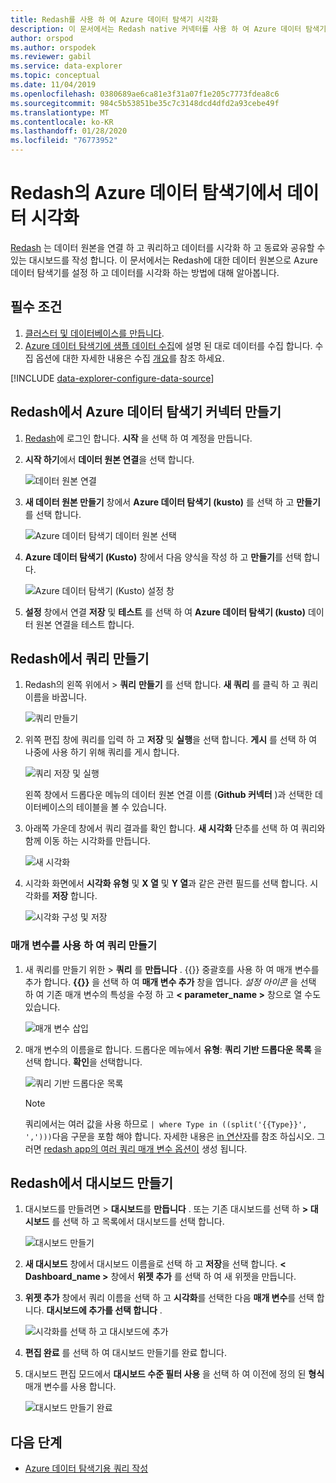```yaml
---
title: Redash를 사용 하 여 Azure 데이터 탐색기 시각화
description: 이 문서에서는 Redash native 커넥터를 사용 하 여 Azure 데이터 탐색기에서 데이터를 시각화 하는 방법을 알아봅니다.
author: orspod
ms.author: orspodek
ms.reviewer: gabil
ms.service: data-explorer
ms.topic: conceptual
ms.date: 11/04/2019
ms.openlocfilehash: 0380689ae6ca81e3f31a07f1e205c7773fdea8c6
ms.sourcegitcommit: 984c5b53851be35c7c3148dcd4dfd2a93cebe49f
ms.translationtype: MT
ms.contentlocale: ko-KR
ms.lasthandoff: 01/28/2020
ms.locfileid: "76773952"
---
```

# <a name="visualize-data-from-azure-data-explorer-in-redash"></a>Redash의 Azure 데이터 탐색기에서 데이터 시각화

[Redash](https://redash.io/) 는 데이터 원본을 연결 하 고 쿼리하고 데이터를 시각화 하 고 동료와 공유할 수 있는 대시보드를 작성 합니다. 이 문서에서는 Redash에 대한 데이터 원본으로 Azure 데이터 탐색기를 설정 하 고 데이터를 시각화 하는 방법에 대해 알아봅니다.

## <a name="prerequisites"></a>필수 조건

1. [클러스터 및 데이터베이스를 만듭니다](create-cluster-database-portal.md).
1. [Azure 데이터 탐색기에 샘플 데이터 수집](ingest-sample-data.md)에 설명 된 대로 데이터를 수집 합니다. 수집 옵션에 대한 자세한 내용은 수집 [개요](ingest-data-overview.md)를 참조 하세요.

[!INCLUDE [data-explorer-configure-data-source](../../includes/data-explorer-configure-data-source.md)]

## <a name="create-azure-data-explorer-connector-in-redash"></a>Redash에서 Azure 데이터 탐색기 커넥터 만들기 

1. [Redash](https://www.redash.io/)에 로그인 합니다. **시작** 을 선택 하 여 계정을 만듭니다.
1. **시작 하기**에서 **데이터 원본 연결**을 선택 합니다.

    ![데이터 원본 연결](media/redash/connect-data-source.png)

1. **새 데이터 원본 만들기** 창에서 **Azure 데이터 탐색기 (kusto)** 를 선택 하 고 **만들기**를 선택 합니다. 

    ![Azure 데이터 탐색기 데이터 원본 선택](media/redash/select-adx-data-source.png)

1. **Azure 데이터 탐색기 (Kusto)** 창에서 다음 양식을 작성 하 고 **만들기**를 선택 합니다.

    ![Azure 데이터 탐색기 (Kusto) 설정 창](media/redash/adx-settings-window.png)

1. **설정** 창에서 연결 **저장** 및 **테스트** 를 선택 하 여 **Azure 데이터 탐색기 (kusto)** 데이터 원본 연결을 테스트 합니다.

## <a name="create-queries-in-redash"></a>Redash에서 쿼리 만들기

1. Redash의 왼쪽 위에서 > **쿼리** **만들기** 를 선택 합니다. **새 쿼리** 를 클릭 하 고 쿼리 이름을 바꿉니다.

    ![쿼리 만들기](media/redash/create-query.png)

1. 위쪽 편집 창에 쿼리를 입력 하 고 **저장** 및 **실행**을 선택 합니다. **게시** 를 선택 하 여 나중에 사용 하기 위해 쿼리를 게시 합니다.

    ![쿼리 저장 및 실행](media/redash/save-and-execute-query.png)

    왼쪽 창에서 드롭다운 메뉴의 데이터 원본 연결 이름 (**Github 커넥터** )과 선택한 데이터베이스의 테이블을 볼 수 있습니다. 

1. 아래쪽 가운데 창에서 쿼리 결과를 확인 합니다. **새 시각화** 단추를 선택 하 여 쿼리와 함께 이동 하는 시각화를 만듭니다.

    ![새 시각화](media/redash/new-visualization.png)

1. 시각화 화면에서 **시각화 유형** 및 **X 열** 및 **Y 열**과 같은 관련 필드를 선택 합니다. 시각화를 **저장** 합니다.

    ![시각화 구성 및 저장](media/redash/configure-visualization.png)

### <a name="create-a-query-using-a-parameter"></a>매개 변수를 사용 하 여 쿼리 만들기

1. 새 쿼리를 만들기 위한 > **쿼리** 를 **만듭니다** . {{}} 중괄호를 사용 하 여 매개 변수를 추가 합니다. **{{}}** 을 선택 하 여 **매개 변수 추가** 창을 엽니다. *설정 아이콘* 을 선택 하 여 기존 매개 변수의 특성을 수정 하 고 **< parameter_name >** 창으로 열 수도 있습니다. 

    ![매개 변수 삽입](media/redash/insert-parameter.png)

1. 매개 변수의 이름을로 합니다. 드롭다운 메뉴에서 **유형**: **쿼리 기반 드롭다운 목록** 을 선택 합니다. **확인**을 선택합니다.

    ![쿼리 기반 드롭다운 목록](media/redash/query-based-dropdown-list.png)

    > [!NOTE]
    > 쿼리에서는 여러 값을 사용 하므로 `| where Type in ((split('{{Type}}', ',')))`다음 구문을 포함 해야 합니다. 자세한 내용은 [in 연산자](/azure/kusto/query/inoperator)를 참조 하십시오. 그러면 [redash app의 여러 쿼리 매개 변수 옵션이](https://redash.io/help/user-guide/querying/query-parameters#Serialized-Multi-Select-Query-Parametersredash.io) 생성 됩니다.

## <a name="create-a-dashboard-in-redash"></a>Redash에서 대시보드 만들기

1. 대시보드를 만들려면 > **대시보드**를 **만듭니다** . 또는 기존 대시보드를 선택 하 **> 대시보드** 를 선택 하 고 목록에서 대시보드를 선택 합니다.

    ![대시보드 만들기](media/redash/create-dashboard.png)

1. **새 대시보드** 창에서 대시보드 이름을로 선택 하 고 **저장**을 선택 합니다. **< Dashboard_name >** 창에서 **위젯 추가** 를 선택 하 여 새 위젯을 만듭니다. 

1. **위젯 추가** 창에서 쿼리 이름을 선택 하 고 **시각화**를 선택한 다음 **매개 변수**를 선택 합니다. **대시보드에 추가를 선택 합니다** .

   ![시각화를 선택 하 고 대시보드에 추가](media/redash/add-widget-window.png)

1. **편집 완료** 를 선택 하 여 대시보드 만들기를 완료 합니다.

1.  대시보드 편집 모드에서 **대시보드 수준 필터 사용** 을 선택 하 여 이전에 정의 된 **형식** 매개 변수를 사용 합니다.

    ![대시보드 만들기 완료](media/redash/complete-dashboard.png)

## <a name="next-steps"></a>다음 단계

* [Azure 데이터 탐색기용 쿼리 작성](write-queries.md)


